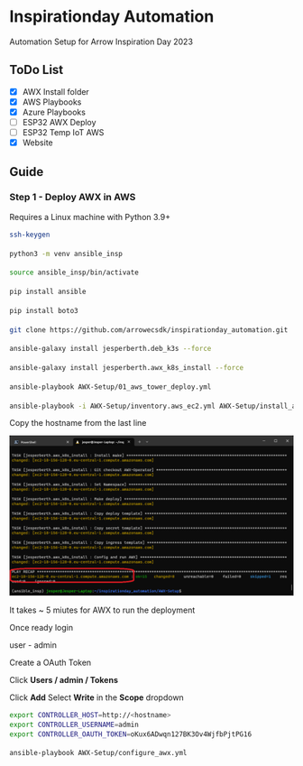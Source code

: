 # Inspirationday Automation

Automation Setup for Arrow Inspiration Day 2023

## ToDo List

- [x] AWX Install folder
- [x] AWS Playbooks
- [x] Azure Playbooks
- [ ] ESP32 AWX Deploy
- [ ] ESP32 Temp IoT AWS
- [x] Website

## Guide

### Step 1 - Deploy AWX in AWS

Requires a Linux machine with Python 3.9+

```bash
ssh-keygen

python3 -m venv ansible_insp

source ansible_insp/bin/activate

pip install ansible

pip install boto3

git clone https://github.com/arrowecsdk/inspirationday_automation.git

ansible-galaxy install jesperberth.deb_k3s --force

ansible-galaxy install jesperberth.awx_k8s_install --force

ansible-playbook AWX-Setup/01_aws_tower_deploy.yml

ansible-playbook -i AWX-Setup/inventory.aws_ec2.yml AWX-Setup/install_awx_ec2.yml

```

Copy the hostname from the last line

![Alt text](images/001_hostname.png?raw=true "Hostname")

It takes ~ 5 miutes for AWX to run the deployment

Once ready login

user - admin

Create a OAuth Token

Click __Users / admin / Tokens__

Click __Add__ Select __Write__ in the __Scope__ dropdown

```bash
export CONTROLLER_HOST=http://<hostname>
export CONTROLLER_USERNAME=admin
export CONTROLLER_OAUTH_TOKEN=oKux6ADwqn127BK3Ov4WjfbPjtPG16

ansible-playbook AWX-Setup/configure_awx.yml

```
